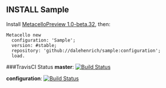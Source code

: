 ## INSTALL Sample

Install [MetacelloPreview 1.0-beta.32][1], then:

```Smalltalk
Metacello new
  configuration: 'Sample';
  version: #stable;
  repository: 'github://dalehenrich/sample:configuration';
  load.
```

###TravisCI Status
**master**: [![Build Status](https://secure.travis-ci.org/dalehenrich/sample.png?branch=master)](http://travis-ci.org/dalehenrich/sample)

**configuration**: [![Build Status](https://secure.travis-ci.org/dalehenrich/sample.png?branch=configuration)](http://travis-ci.org/dalehenrich/sample)

[1]: https://github.com/dalehenrich/metacello-work/blob/master/README.md
